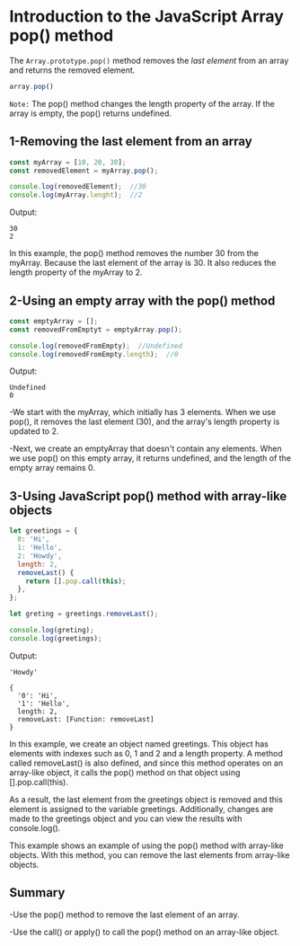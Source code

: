 # Introduction to the JavaScript Array pop() method
The `Array.prototype.pop()` method removes the *last element* from an array and returns the removed element. 
```javascript
array.pop()
```
`Note:` The pop() method changes the length property of the array. If the array is empty, the pop() returns undefined.
## 1-Removing the last element from an array
```javascript
const myArray = [10, 20, 30];
const removedElement = myArray.pop();

console.log(removedElement);  //30
console.log(myArray.lenght);  //2
```
Output:
```
30
2
```
In this example, the pop() method removes the number 30 from the myArray. Because the last element of the array is 30. It also reduces the length property of the myArray to 2.
## 2-Using an empty array with the pop() method
```javascript
const emptyArray = [];
const removedFromEmptyt = emptyArray.pop();

console.log(removedFromEmpty);  //Undefined
console.log(removedFromEmpty.length);  //0
```
Output:
```
Undefined
0
```
-We start with the myArray, which initially has 3 elements. When we use pop(), it removes the last element (30), and the array's length property is updated to 2.

-Next, we create an emptyArray that doesn't contain any elements. When we use pop() on this empty array, it returns undefined, and the length of the empty array remains 0.
## 3-Using JavaScript pop() method with array-like objects
```javascript
let greetings = {
  0: 'Hi',
  1: 'Hello',
  2: 'Howdy',
  length: 2,
  removeLast() {
    return [].pop.call(this);
  },
};

let greting = greetings.removeLast();

console.log(greting);
console.log(greetings);
```
Output:
```
'Howdy'

{
  '0': 'Hi',
  '1': 'Hello',
  length: 2,
  removeLast: [Function: removeLast]
}
```
In this example, we create an object named greetings. This object has elements with indexes such as 0, 1 and 2 and a length property. A method called removeLast() is also defined, and since this method operates on an array-like object, it calls the pop() method on that object using [].pop.call(this).

As a result, the last element from the greetings object is removed and this element is assigned to the variable greetings. Additionally, changes are made to the greetings object and you can view the results with console.log().

This example shows an example of using the pop() method with array-like objects. With this method, you can remove the last elements from array-like objects.

## Summary
-Use the pop() method to remove the last element of an array.

-Use the call() or apply() to call the pop() method on an array-like object.


